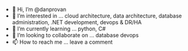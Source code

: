 - 👋 Hi, I’m @danprovan
- 👀 I’m interested in ... cloud architecture, data architecture, database administration, .NET development, devops & DR/HA
- 🌱 I’m currently learning ... python, C#
- 💞️ I’m looking to collaborate on ... database devops
- 📫 How to reach me ... leave a comment

<!---
danprovan/danprovan is a ✨ special ✨ repository because its `README.md` (this file) appears on your GitHub profile.
You can click the Preview link to take a look at your changes.
--->
